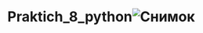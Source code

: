 # Praktich_8_python![Снимок](https://user-images.githubusercontent.com/115313324/206899218-c8eb89bb-4b16-43e4-b400-ea1163adc23e.PNG)
